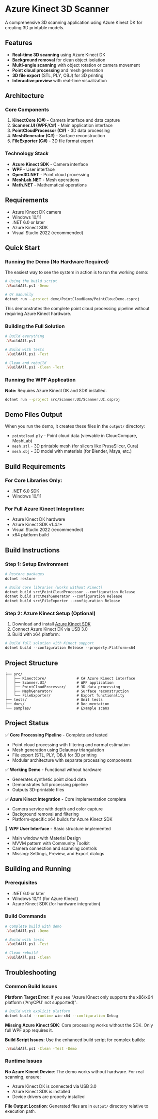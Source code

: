 # Azure Kinect 3D Scanner

A comprehensive 3D scanning application using Azure Kinect DK for creating 3D printable models.

## Features

- **Real-time 3D scanning** using Azure Kinect DK
- **Background removal** for clean object isolation
- **Multi-angle scanning** with object rotation or camera movement
- **Point cloud processing** and mesh generation
- **3D file export** (STL, PLY, OBJ) for 3D printing
- **Interactive preview** with real-time visualization

## Architecture

### Core Components

1. **KinectCore (C#)** - Camera interface and data capture
2. **Scanner.UI (WPF/C#)** - Main application interface
3. **PointCloudProcessor (C#)** - 3D data processing
4. **MeshGenerator (C#)** - Surface reconstruction
5. **FileExporter (C#)** - 3D file format export

### Technology Stack

- **Azure Kinect SDK** - Camera interface
- **WPF** - User interface
- **Open3D.NET** - Point cloud processing
- **MeshLab.NET** - Mesh operations
- **Math.NET** - Mathematical operations

## Requirements

- Azure Kinect DK camera
- Windows 10/11
- .NET 6.0 or later
- Azure Kinect SDK
- Visual Studio 2022 (recommended)

## Quick Start

### Running the Demo (No Hardware Required)

The easiest way to see the system in action is to run the working demo:

```bash
# Using the build script
.\BuildAll.ps1 -Demo

# Or manually
dotnet run --project demo/PointCloudDemo/PointCloudDemo.csproj
```

This demonstrates the complete point cloud processing pipeline without requiring Azure Kinect hardware.

### Building the Full Solution

```bash
# Build everything
.\BuildAll.ps1

# Build with tests
.\BuildAll.ps1 -Test

# Clean and rebuild
.\BuildAll.ps1 -Clean -Test
```

### Running the WPF Application

**Note:** Requires Azure Kinect DK and SDK installed.

```bash
dotnet run --project src/Scanner.UI/Scanner.UI.csproj
```

## Demo Files Output

When you run the demo, it creates these files in the `output/` directory:
- `pointcloud.ply` - Point cloud data (viewable in CloudCompare, MeshLab)
- `mesh.stl` - 3D printable mesh (for slicers like PrusaSlicer, Cura)  
- `mesh.obj` - 3D model with materials (for Blender, Maya, etc.)

## Build Requirements

### For Core Libraries Only:
- .NET 6.0 SDK
- Windows 10/11

### For Full Azure Kinect Integration:
- Azure Kinect DK hardware
- Azure Kinect SDK v1.4.1+
- Visual Studio 2022 (recommended)
- x64 platform build

## Build Instructions

### Step 1: Setup Environment
```powershell
# Restore packages
dotnet restore

# Build core libraries (works without Kinect)
dotnet build src\PointCloudProcessor --configuration Release
dotnet build src\MeshGenerator --configuration Release
dotnet build src\FileExporter --configuration Release
```

### Step 2: Azure Kinect Setup (Optional)
1. Download and install [Azure Kinect SDK](https://docs.microsoft.com/en-us/azure/kinect-dk/sensor-sdk-download)
2. Connect Azure Kinect DK via USB 3.0
3. Build with x64 platform:
```powershell
# Build full solution with Kinect support
dotnet build --configuration Release --property:Platform=x64
```

## Project Structure

```
├── src/
│   ├── KinectCore/              # C# Azure Kinect interface
│   ├── Scanner.UI/              # WPF application
│   ├── PointCloudProcessor/     # 3D data processing
│   ├── MeshGenerator/           # Surface reconstruction
│   └── FileExporter/            # Export functionality
├── tests/                       # Unit tests
├── docs/                        # Documentation
└── samples/                     # Example scans
```

## Project Status

✅ **Core Processing Pipeline** - Complete and tested
- Point cloud processing with filtering and normal estimation
- Mesh generation using Delaunay triangulation
- File export (STL, PLY, OBJ) for 3D printing
- Modular architecture with separate processing components

✅ **Working Demo** - Functional without hardware
- Generates synthetic point cloud data
- Demonstrates full processing pipeline
- Outputs 3D-printable files

✅ **Azure Kinect Integration** - Core implementation complete
- Camera service with depth and color capture
- Background removal and filtering
- Platform-specific x64 builds for Azure Kinect SDK

🔄 **WPF User Interface** - Basic structure implemented
- Main window with Material Design
- MVVM pattern with Community Toolkit
- Camera connection and scanning controls
- Missing: Settings, Preview, and Export dialogs

## Building and Running

### Prerequisites

- .NET 6.0 or later
- Windows 10/11 (for Azure Kinect)
- Azure Kinect SDK (for hardware integration)

### Build Commands

```bash
# Complete build with demo
.\BuildAll.ps1 -Demo

# Build with tests  
.\BuildAll.ps1 -Test

# Clean rebuild
.\BuildAll.ps1 -Clean
```

## Troubleshooting

### Common Build Issues

**Platform Target Error**: If you see "Azure Kinect only supports the x86/x64 platform ('AnyCPU' not supported)":
```bash
# Build with explicit platform
dotnet build --runtime win-x64 --configuration Debug
```

**Missing Azure Kinect SDK**: Core processing works without the SDK. Only full WPF app requires it.

**Build Script Issues**: Use the enhanced build script for complex builds:
```bash
.\BuildAll.ps1 -Clean -Test -Demo
```

### Runtime Issues

**No Azure Kinect Device**: The demo works without hardware. For real scanning, ensure:
- Azure Kinect DK is connected via USB 3.0
- Azure Kinect SDK is installed
- Device drivers are properly installed

**File Output Location**: Generated files are in `output/` directory relative to execution path.
